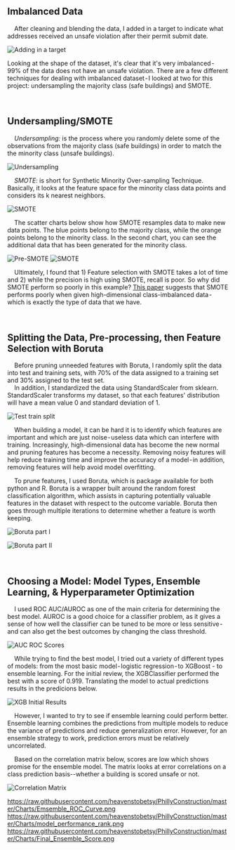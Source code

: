
## Imbalanced Data

&nbsp;&nbsp;&nbsp;&nbsp;After cleaning and blending the data, I added in a target to indicate what addresses received an unsafe violation after their permit submit date.

![Adding in a target](https://github.com/heavenstobetsy/PhillyConstruction/blob/master/Charts/target.png)

Looking at the shape of the dataset, it's clear that it's very imbalanced - 99% of the data does not have an unsafe violation. There are a few different techniques for dealing with imbalanced dataset - I looked at two for this project: undersampling the majority class (safe buildings) and SMOTE.

<p>
 &nbsp;
    </p>
    
## Undersampling/SMOTE

&nbsp;&nbsp;&nbsp;&nbsp;*Undersampling:* is the process where you randomly delete some of the observations from the majority class (safe buildings) in order to match the the minority class (unsafe buildings).

![Undersampling](https://github.com/heavenstobetsy/PhillyConstruction/blob/master/Charts/undersampling.png)

&nbsp;&nbsp;&nbsp;&nbsp;*SMOTE*: is short for Synthetic Minority Over-sampling Technique. Basically, it looks at the feature space for the minority class data points and considers its k nearest neighbors.

![SMOTE](https://github.com/heavenstobetsy/PhillyConstruction/blob/master/Charts/smote_gist.png)

&nbsp;&nbsp;&nbsp;&nbsp;The scatter charts below show how SMOTE resamples data to make new data points. The blue points belong to the majority class, while the orange points belong to the minority class. In the second chart, you can see the additional data that has been generated for the minority class.

![Pre-SMOTE](https://github.com/heavenstobetsy/PhillyConstruction/blob/master/Charts/pre_smote.png)
![SMOTE](https://github.com/heavenstobetsy/PhillyConstruction/blob/master/Charts/smote.png)


&nbsp;&nbsp;&nbsp;&nbsp;Ultimately, I found that 1) Feature selection with SMOTE takes a lot of time and 2) while the precision is high using SMOTE, recall is poor. So why did SMOTE perform so poorly in this example? [This paper](https://bmcbioinformatics.biomedcentral.com/articles/10.1186/1471-2105-14-106) suggests that SMOTE performs poorly when given high-dimensional class-imbalanced data - which is exactly the type of data that we have.

<p>
 &nbsp;
    </p>
    
    
## Splitting the Data, Pre-processing, then Feature Selection with Boruta

&nbsp;&nbsp;&nbsp;&nbsp;Before pruning unneeded features with Boruta, I randomly split the data into test and training sets, with 70% of the data assigned to a training set and 30% assigned to the test set.  
&nbsp;&nbsp;&nbsp;&nbsp;In addition, I standardized the data using StandardScaler from sklearn.   StandardScaler transforms my dataset, so that each features' distribution will have a mean value 0 and standard deviation of 1. 


![Test train split](https://github.com/heavenstobetsy/PhillyConstruction/blob/master/Charts/test_train.png)

&nbsp;&nbsp;&nbsp;&nbsp;When building a model, it can be hard it is to identify which features are important and which are just noise - useless data which can interfere with training. Increasingly, high-dimensional data has become the new normal and pruning features has become a necessity. Removing noisy features will help reduce training time and improve the accuracy of a model - in addition, removing features will help avoid  model overfitting.

&nbsp;&nbsp;&nbsp;&nbsp;To prune features, I used Boruta, which is package available for both python and R. Boruta is a wrapper built around the random forest classification algorithm, which assists in capturing potentially valuable features in the dataset with respect to the outcome variable. Boruta then goes through multiple iterations to determine whether a feature is worth keeping.

![Boruta part I](https://github.com/heavenstobetsy/PhillyConstruction/blob/master/Charts/boruta_gist1.png)

![Boruta part II](https://github.com/heavenstobetsy/PhillyConstruction/blob/master/Charts/boruta_gist2.png)


<p>
 &nbsp;
    </p>


## Choosing a Model: Model Types, Ensemble Learning, & Hyperparameter Optimization 

&nbsp;&nbsp;&nbsp;&nbsp;I used ROC AUC/AUROC as one of the main criteria for determining the best model. AUROC is a good choice for a classifier problem, as it gives a sense of how well the classifier can be tuned to be more or less sensitive - and can also get the best outcomes by changing the class threshold.

![AUC ROC Scores](https://raw.githubusercontent.com/heavenstobetsy/PhillyConstruction/master/Charts/Model%20Scores%20(ROC-AUC).png)

&nbsp;&nbsp;&nbsp;&nbsp;While trying to find the best model, I tried out a variety of different types of models:  from the most basic model - logistic regression - to XGBoost - to ensemble learning. For the initial review,  the XGBClassifier performed the best with a score of 0.919. Translating the model to actual predictions results in the predicions below.

![XGB Initial Results](https://raw.githubusercontent.com/heavenstobetsy/PhillyConstruction/master/Charts/XGB%20Initial%20Results.png)


&nbsp;&nbsp;&nbsp;&nbsp;However, I wanted to try to see if ensemble learning could perform better. Ensemble learning combines the predictions from multiple models to reduce the variance of predictions and reduce generalization error. However, for an ensemble strategy to work, prediction errors must be relatively uncorrelated.

&nbsp;&nbsp;&nbsp;&nbsp;Based on the correlation matrix below, scores are low which shows promise for the ensemble model.  The matrix looks at error correlations on a class prediction basis--whether a building is scored unsafe or not.

![Correlation Matrix](https://raw.githubusercontent.com/heavenstobetsy/PhillyConstruction/master/Charts/Correlation_matrix.png)

https://raw.githubusercontent.com/heavenstobetsy/PhillyConstruction/master/Charts/Emsemble_ROC_Curve.png
https://raw.githubusercontent.com/heavenstobetsy/PhillyConstruction/master/Charts/model_performance_rank.png
https://raw.githubusercontent.com/heavenstobetsy/PhillyConstruction/master/Charts/Final_Ensemble_Score.png
